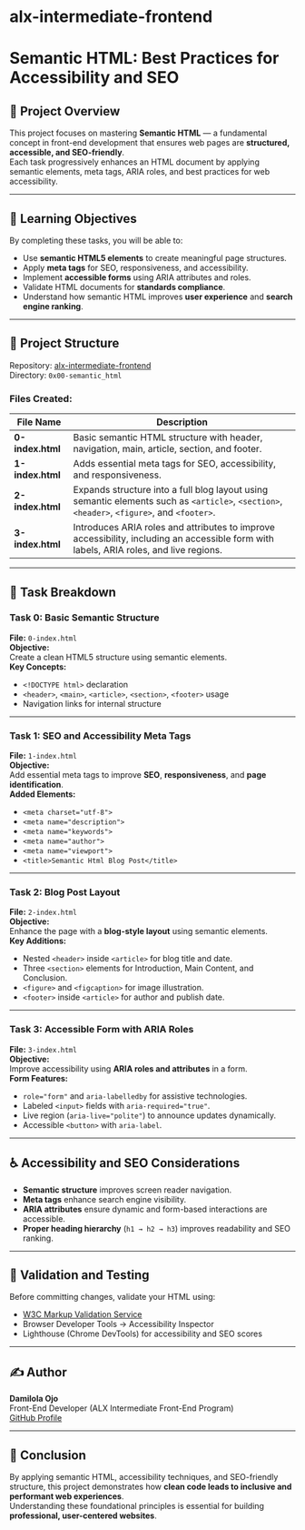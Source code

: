 # alx-intermediate-frontend

# Semantic HTML: Best Practices for Accessibility and SEO

## 📘 Project Overview
This project focuses on mastering **Semantic HTML** — a fundamental concept in front-end development that ensures web pages are **structured, accessible, and SEO-friendly**.  
Each task progressively enhances an HTML document by applying semantic elements, meta tags, ARIA roles, and best practices for web accessibility.

---

## 🧠 Learning Objectives
By completing these tasks, you will be able to:
- Use **semantic HTML5 elements** to create meaningful page structures.  
- Apply **meta tags** for SEO, responsiveness, and accessibility.  
- Implement **accessible forms** using ARIA attributes and roles.  
- Validate HTML documents for **standards compliance**.  
- Understand how semantic HTML improves **user experience** and **search engine ranking**.

---

## 📂 Project Structure
Repository: [alx-intermediate-frontend](https://github.com/DAMILOLA8909/alx-intermediate-frontend)  
Directory: `0x00-semantic_html`

### Files Created:
| File Name | Description |
|------------|-------------|
| **0-index.html** | Basic semantic HTML structure with header, navigation, main, article, section, and footer. |
| **1-index.html** | Adds essential meta tags for SEO, accessibility, and responsiveness. |
| **2-index.html** | Expands structure into a full blog layout using semantic elements such as `<article>`, `<section>`, `<header>`, `<figure>`, and `<footer>`. |
| **3-index.html** | Introduces ARIA roles and attributes to improve accessibility, including an accessible form with labels, ARIA roles, and live regions. |

---

## 🧩 Task Breakdown

### **Task 0: Basic Semantic Structure**
**File:** `0-index.html`  
**Objective:**  
Create a clean HTML5 structure using semantic elements.  
**Key Concepts:**  
- `<!DOCTYPE html>` declaration  
- `<header>`, `<main>`, `<article>`, `<section>`, `<footer>` usage  
- Navigation links for internal structure  

---

### **Task 1: SEO and Accessibility Meta Tags**
**File:** `1-index.html`  
**Objective:**  
Add essential meta tags to improve **SEO**, **responsiveness**, and **page identification**.  
**Added Elements:**  
- `<meta charset="utf-8">`  
- `<meta name="description">`  
- `<meta name="keywords">`  
- `<meta name="author">`  
- `<meta name="viewport">`  
- `<title>Semantic Html Blog Post</title>`

---

### **Task 2: Blog Post Layout**
**File:** `2-index.html`  
**Objective:**  
Enhance the page with a **blog-style layout** using semantic elements.  
**Key Additions:**  
- Nested `<header>` inside `<article>` for blog title and date.  
- Three `<section>` elements for Introduction, Main Content, and Conclusion.  
- `<figure>` and `<figcaption>` for image illustration.  
- `<footer>` inside `<article>` for author and publish date.  

---

### **Task 3: Accessible Form with ARIA Roles**
**File:** `3-index.html`  
**Objective:**  
Improve accessibility using **ARIA roles and attributes** in a form.  
**Form Features:**
- `role="form"` and `aria-labelledby` for assistive technologies.  
- Labeled `<input>` fields with `aria-required="true"`.  
- Live region (`aria-live="polite"`) to announce updates dynamically.  
- Accessible `<button>` with `aria-label`.  

---

## ♿ Accessibility and SEO Considerations
- **Semantic structure** improves screen reader navigation.  
- **Meta tags** enhance search engine visibility.  
- **ARIA attributes** ensure dynamic and form-based interactions are accessible.  
- **Proper heading hierarchy** (`h1 → h2 → h3`) improves readability and SEO ranking.  

---

## 🧰 Validation and Testing
Before committing changes, validate your HTML using:
- [W3C Markup Validation Service](https://validator.w3.org/)  
- Browser Developer Tools → Accessibility Inspector  
- Lighthouse (Chrome DevTools) for accessibility and SEO scores  

---

## ✍️ Author
**Damilola Ojo**  
Front-End Developer (ALX Intermediate Front-End Program)  
[GitHub Profile](https://github.com/DAMILOLA8909)

---

## 🏁 Conclusion
By applying semantic HTML, accessibility techniques, and SEO-friendly structure, this project demonstrates how **clean code leads to inclusive and performant web experiences**.  
Understanding these foundational principles is essential for building **professional, user-centered websites**.

